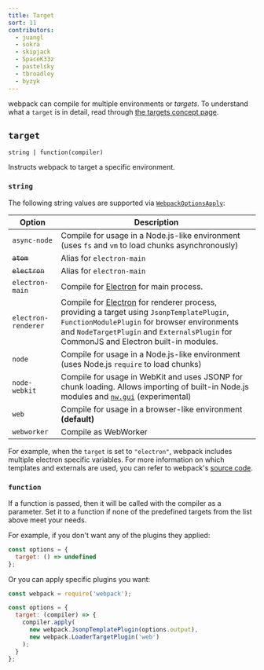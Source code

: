 ```yaml
---
title: Target
sort: 11
contributors:
  - juangl
  - sokra
  - skipjack
  - SpaceK33z
  - pastelsky
  - tbroadley
  - byzyk
---
```


webpack can compile for multiple environments or _targets_. To understand what a `target` is in detail, read through [the targets concept page](/concepts/targets).

## `target`

`string | function(compiler)`

Instructs webpack to target a specific environment.


### `string`

The following string values are supported via [`WebpackOptionsApply`](https://github.com/webpack/webpack/blob/master/lib/WebpackOptionsApply.js):

Option                | Description
--------------------- | -----------------------
`async-node`          | Compile for usage in a Node.js-like environment (uses `fs` and `vm` to load chunks asynchronously)
~~`atom`~~            | Alias for `electron-main`
~~`electron`~~        | Alias for `electron-main`
`electron-main`       | Compile for [Electron](https://electronjs.org/) for main process.
`electron-renderer`   | Compile for [Electron](https://electronjs.org/) for renderer process, providing a target using `JsonpTemplatePlugin`, `FunctionModulePlugin` for browser environments and `NodeTargetPlugin` and `ExternalsPlugin` for CommonJS and Electron built-in modules.
`node`                | Compile for usage in a Node.js-like environment (uses Node.js `require` to load chunks)
`node-webkit`         | Compile for usage in WebKit and uses JSONP for chunk loading. Allows importing of built-in Node.js modules and [`nw.gui`](http://docs.nwjs.io/en/latest/) (experimental)
`web`                 | Compile for usage in a browser-like environment **(default)**
`webworker`           | Compile as WebWorker

For example, when the `target` is set to `"electron"`, webpack includes multiple electron specific variables. For more information on which templates and externals are used, you can refer to webpack's [source code](https://github.com/webpack/webpack/blob/master/lib/WebpackOptionsApply.js#L70-L185).


### `function`

If a function is passed, then it will be called with the compiler as a parameter. Set it to a function if none of the predefined targets from the list above meet your needs.

For example, if you don't want any of the plugins they applied:

```js
const options = {
  target: () => undefined
};
```

Or you can apply specific plugins you want:

```js
const webpack = require('webpack');

const options = {
  target: (compiler) => {
    compiler.apply(
      new webpack.JsonpTemplatePlugin(options.output),
      new webpack.LoaderTargetPlugin('web')
    );
  }
};
```
